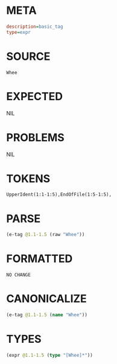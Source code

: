 # META
~~~ini
description=basic_tag
type=expr
~~~
# SOURCE
~~~roc
Whee
~~~
# EXPECTED
NIL
# PROBLEMS
NIL
# TOKENS
~~~zig
UpperIdent(1:1-1:5),EndOfFile(1:5-1:5),
~~~
# PARSE
~~~clojure
(e-tag @1.1-1.5 (raw "Whee"))
~~~
# FORMATTED
~~~roc
NO CHANGE
~~~
# CANONICALIZE
~~~clojure
(e-tag @1.1-1.5 (name "Whee"))
~~~
# TYPES
~~~clojure
(expr @1.1-1.5 (type "[Whee]*"))
~~~
